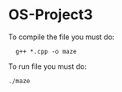 # OS-Project3
To compile the file you must do:
```
  g++ *.cpp -o maze
 ```
To run file you must do:
  ```
  ./maze
 ```
